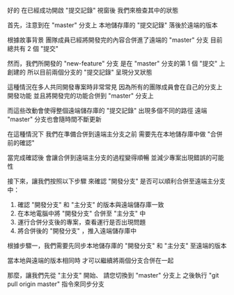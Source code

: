 好的
在已經成功開啟 "提交記錄" 視窗後
我們來檢查其中的狀態

首先，注意到在 "master" 分支上
本地儲存庫的 "提交記錄" 落後於遠端的版本

根據故事背景
團隊成員已經將開發完的內容合併進了遠端的 "master" 分支
目前總共有 2 個 "提交"

然而，我們所開發的 "new-feature" 分支
是在 "master" 分支的第 1 個 "提交" 上創建的
所以目前兩個分支的 "提交記錄" 呈現分叉狀態

這種情況在多人共同開發專案時非常常見
因為所有的團隊成員會在自己的分支上開發功能
並且將開發完的功能合併到 "master" 分支上

而這些改動會使得整個遠端儲存庫的 "提交記錄"
出現多個不同的路徑
遠端 "master" 分支也會隨時間不斷更新

在這種情況下
我們在準備合併到遠端主分支之前
需要先在本地儲存庫中做 "合併前的確認"

當完成確認後
會讓合併到遠端主分支的過程變得順暢
並減少專案出現錯誤的可能性

接下來，讓我們按照以下步驟
來確認 "開發分支" 是否可以順利合併至遠端主分支中：
1. 確認 "開發分支" 和 "主分支" 的版本與遠端儲存庫一致
2. 在本地電腦中將 "開發分支" 合併至 "主分支" 中
3. 運行合併分支後的專案，查看運行是否出現問題
4. 將合併後的 "開發分支" ，推入遠端儲存庫中

根據步驟一，我們需要先同步本地儲存庫的
"開發分支" 和 "主分支" 至遠端的版本

當本地與遠端的版本相同時
才可以繼續將兩個分支合併在一起

那麼，讓我們先從 "主分支" 開始、
請您切換到  "master" 分支上
之後執行 "git pull origin master" 指令來同步分支



